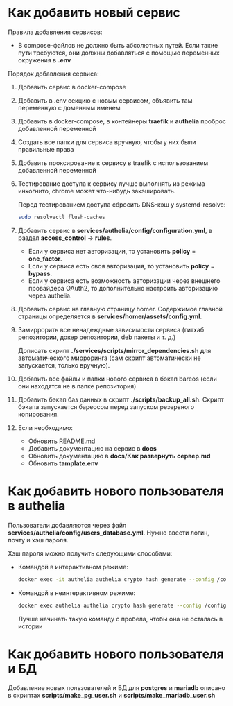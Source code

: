 # Как добавить новый сервис

Правила добавления сервисов:

- В compose-файлов не должно быть абсолютных путей. Если такие пути требуются, они должны
  добавляться с помощью переменных окружения в **.env**

Порядок добавления сервиса:

1. Добавить сервис в docker-compose
2. Добавить в .env секцию с новым сервисом, объявить там переменную с доменным именем
3. Добавить в docker-compose, в контейнеры **traefik** и **authelia** проброс добавленной
   переменной
4. Создать все папки для сервиса вручную, чтобы у них были правильные права
5. Добавить проксирование к сервису в traefik с использованием добавленной переменной
6. Тестирование доступа к сервису лучше выполнять из режима инкогнито, chrome может что-нибудь
   закэшировать.

   Перед тестированием доступа сбросить DNS-кэш у systemd-resolve:

   ```bash
   sudo resolvectl flush-caches
   ```

7. Добавить сервис в **services/authelia/config/configuration.yml**, в раздел
   **access_control** -> **rules**.

   - Если у сервиса нет авторизации, то установить **policy** = **one_factor**.
   - Если у сервиса есть своя авторизация, то установить **policy** = **bypass**.
   - Если у сервиса есть возможность авторизации через внешнего провайдера OAuth2, то
     дополнительно настроить авторизацию через authelia.

8. Добавить сервис на главную страницу homer. Содержимое главной страницы определяется в
   **services/homer/assets/config.yml**.

9. Замиррорить все ненадеждные зависимости сервиса (гитхаб репозитории, докер репозитории,
   deb пакеты и т. д.)

   Дописать скрипт **./services/scripts/mirror_dependencies.sh** для автоматического
   мирроринга (сам скрипт автоматически не запускается, только вручную).

10. Добавить все файлы и папки нового сервиса в бэкап bareos (если они находятся не в папке
    репозитория)

11. Добавить бэкап баз данных в скрипт **./scripts/backup_all.sh**. Скрипт бэкапа запускается
    бареосом перед запуском резервного копирования.

111. Если необходимо:

     - Обновить README.md
     - Добавить документацию на сервис в **docs**
     - Обновить документацию в **docs/Как развернуть сервер.md**
     - Обновить **tamplate.env**

# Как добавить нового пользователя в authelia

Пользователи добавляются через файл **services/authelia/config/users_database.yml**.
Нужно ввести логин, почту и хэш пароля.

Хэш пароля можно получить следующими способами:

- Командой в интерактивном режиме:

  ```bash
  docker exec -it authelia authelia crypto hash generate --config /config/configuration.yaml
  ```

- Командой в неинтерактивном режиме:

  ```bash
  docker exec authelia authelia crypto hash generate --config /config/configuration.yaml --password "password"
  ```

  Лучше начинать такую команду с пробела, чтобы она не осталась в истории

# Как добавить нового пользователя и БД

Добавление новых пользователей и БД для **postgres** и **mariadb** описано в скриптах
**scripts/make_pg_user.sh** и **scripts/make_mariadb_user.sh**

